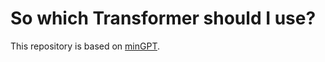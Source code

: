 # So which Transformer should I use?

This repository is based on [minGPT](https://github.com/karpathy/mingpt).